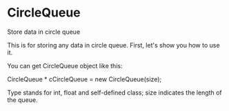 CircleQueue
===========

Store data in circle queue

This is for storing any data in circle queue.
First, let's show you how to use it.

You can get CircleQueue object like this:

CircleQueue<Type> * cCircleQueue = new CircleQueue<Type>(size);

Type stands for int, float and self-defined class; size indicates the length of the queue.

